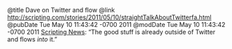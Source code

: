 @title Dave on Twitter and flow
@link http://scripting.com/stories/2011/05/10/straightTalkAboutTwitterfa.html
@pubDate Tue May 10 11:43:42 -0700 2011
@modDate Tue May 10 11:43:42 -0700 2011
<a href="http://scripting.com/stories/2011/05/10/straightTalkAboutTwitterfa.html">Scripting News</a>: “The good stuff is already outside of Twitter and flows <em>into</em> it.”
